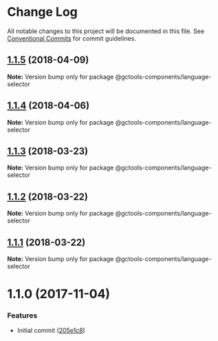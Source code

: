# Change Log

All notable changes to this project will be documented in this file.
See [Conventional Commits](https://conventionalcommits.org) for commit guidelines.

<a name="1.1.5"></a>
## [1.1.5](https://github.com/gctools-outilsgc/gctools-components/compare/@gctools-components/language-selector@1.1.0...@gctools-components/language-selector@1.1.5) (2018-04-09)




**Note:** Version bump only for package @gctools-components/language-selector

<a name="1.1.4"></a>
## [1.1.4](https://github.com/gctools-outilsgc/gctools-components/compare/@gctools-components/language-selector@1.1.3...@gctools-components/language-selector@1.1.4) (2018-04-06)




**Note:** Version bump only for package @gctools-components/language-selector

<a name="1.1.3"></a>
## [1.1.3](https://github.com/gctools-outilsgc/gctools-components/compare/@gctools-components/language-selector@1.1.2...@gctools-components/language-selector@1.1.3) (2018-03-23)




**Note:** Version bump only for package @gctools-components/language-selector

<a name="1.1.2"></a>
## [1.1.2](https://github.com/gctools-outilsgc/gctools-components/compare/@gctools-components/language-selector@1.1.1...@gctools-components/language-selector@1.1.2) (2018-03-22)




**Note:** Version bump only for package @gctools-components/language-selector

<a name="1.1.1"></a>
## [1.1.1](https://github.com/gctools-outilsgc/gctools-components/compare/@gctools-components/language-selector@1.1.0...@gctools-components/language-selector@1.1.1) (2018-03-22)




**Note:** Version bump only for package @gctools-components/language-selector

<a name="1.1.0"></a>
# 1.1.0 (2017-11-04)


### Features

* Initial commit ([205e1c8](https://github.com/gctools-outilsgc/gctools-components/commit/205e1c8))
